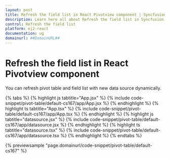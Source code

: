 ```yaml
---
layout: post
title: Refresh the field list in React Pivotview component | Syncfusion
description: Learn here all about Refresh the field list in Syncfusion React Pivotview component of Syncfusion Essential JS 2 and more.
control: Refresh the field list 
platform: ej2-react
documentation: ug
domainurl: ##DomainURL##
---
```


# Refresh the field list in React Pivotview component

You can refresh pivot table and field list with new data source dynamically.

{% tabs %}
{% highlight js tabtitle="App.jsx" %}
{% include code-snippet/pivot-table/default-cs167/app/App.jsx %}
{% endhighlight %}
{% highlight ts tabtitle="App.tsx" %}
{% include code-snippet/pivot-table/default-cs167/app/App.tsx %}
{% endhighlight %}
{% highlight js tabtitle="datasource.jsx" %}
{% include code-snippet/pivot-table/default-cs167/app/datasource.jsx %}
{% endhighlight %}
{% highlight ts tabtitle="datasource.tsx" %}
{% include code-snippet/pivot-table/default-cs167/app/datasource.tsx %}
{% endhighlight %}
{% endtabs %}

 {% previewsample "page.domainurl/code-snippet/pivot-table/default-cs167" %}

